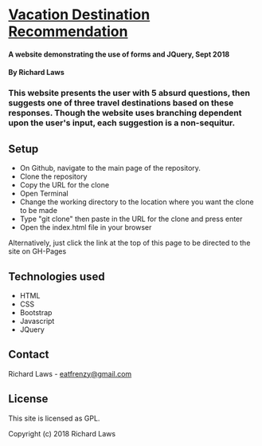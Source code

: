 # [Vacation Destination Recommendation](https://github.com/ricolaws/code-review2.git)

#### A website demonstrating the use of forms and JQuery, Sept 2018  

#### By Richard Laws

### This website presents the user with 5 absurd questions, then suggests one of three travel destinations based on these responses. Though the website uses branching dependent upon the user's input, each suggestion is a non-sequitur.

## Setup

* On Github, navigate to the main page of the repository.
* Clone the repository
* Copy the URL for the clone
* Open Terminal
* Change the working directory to the location where you want the clone to be made
* Type "git clone" then paste in the URL for the clone and press enter
* Open the index.html file in your browser

Alternatively, just click the link at the top of this page to be directed to the site on GH-Pages

## Technologies used

* HTML
* CSS
* Bootstrap
* Javascript
* JQuery

## Contact

Richard Laws - eatfrenzy@gmail.com

## License

This site is licensed as GPL.

Copyright (c) 2018 Richard Laws

